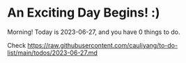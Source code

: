 # An Exciting Day Begins! :)

Morning! Today is 2023-06-27, and you have 0 things to do.

Check https://raw.githubusercontent.com/cauliyang/to-do-list/main/todos/2023-06-27.md